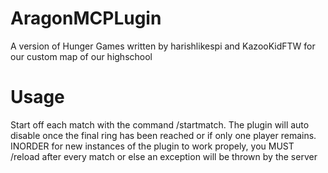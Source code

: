 # AragonMCPLugin
A version of Hunger Games written by harishlikespi and KazooKidFTW for our custom map of our highschool


# Usage

Start off each match with the command /startmatch. The plugin will auto disable once the final ring has been reached or if only one player remains. INORDER for new instances of the plugin to work propely, you MUST /reload after every match or else an exception will be thrown by the server

